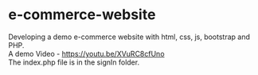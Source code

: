 # e-commerce-website
Developing a demo e-commerce website with html, css, js, bootstrap and PHP.<br>
A demo Video - https://youtu.be/XVuRC8cfUno
<br>
The index.php file is in the signIn folder.<br>
